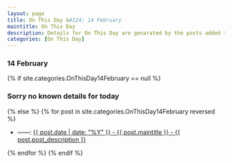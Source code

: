 ```yaml
---
layout: page
title: On This Day &#124; 14 February
maintitle: On This Day
description: Details for On This Day are genarated by the posts added to the website so the content is subject to changes/updates over time.
categories: [On This Day]
---
```


<h3>14 February</h3>

{% if site.categories.OnThisDay14February == null %}
  <h3>Sorry no known details for today</h3>
{% else %}
{% for post in site.categories.OnThisDay14February reversed %}
<ul>
<li> ——: <a href="{{ post.url }}">{{ post.date | date: "%Y" }} - {{ post.maintitle }} - {{ post.post_description }}</a></li>
</ul>

{% endfor %}
{% endif %}


